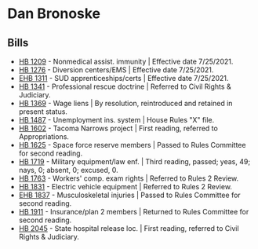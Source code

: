 # Dan Bronoske
## Bills
* [HB 1209](/bill/2021-22/hb/1209/) - Nonmedical assist. immunity | Effective date 7/25/2021.
* [HB 1276](/bill/2021-22/hb/1276/) - Diversion centers/EMS | Effective date 7/25/2021.
* [EHB 1311](/bill/2021-22/ehb/1311/) - SUD apprenticeships/certs | Effective date 7/25/2021.
* [HB 1341](/bill/2021-22/hb/1341/) - Professional rescue doctrine | Referred to Civil Rights & Judiciary.
* [HB 1369](/bill/2021-22/hb/1369/) - Wage liens | By resolution, reintroduced and retained in present status.
* [HB 1487](/bill/2021-22/hb/1487/) - Unemployment ins. system | House Rules "X" file.
* [HB 1602](/bill/2021-22/hb/1602/) - Tacoma Narrows project | First reading, referred to Appropriations.
* [HB 1625](/bill/2021-22/hb/1625/) - Space force reserve members | Passed to Rules Committee for second reading.
* [HB 1719](/bill/2021-22/hb/1719/) - Military equipment/law enf. | Third reading, passed; yeas, 49; nays, 0; absent, 0; excused, 0.
* [HB 1763](/bill/2021-22/hb/1763/) - Workers' comp. exam rights | Referred to Rules 2 Review.
* [HB 1831](/bill/2021-22/hb/1831/) - Electric vehicle equipment | Referred to Rules 2 Review.
* [EHB 1837](/bill/2021-22/ehb/1837/) - Musculoskeletal injuries | Passed to Rules Committee for second reading.
* [HB 1911](/bill/2021-22/hb/1911/) - Insurance/plan 2 members | Returned to Rules Committee for second reading.
* [HB 2045](/bill/2021-22/hb/2045/) - State hospital release loc. | First reading, referred to Civil Rights & Judiciary.
